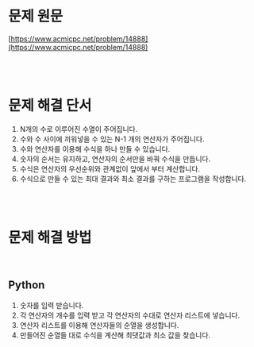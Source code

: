 # 문제 원문

[https://www.acmicpc.net/problem/14888](https://www.acmicpc.net/problem/14888)

<br><br>

# 문제 해결 단서

1. N개의 수로 이루어진 수열이 주어집니다.
2. 수와 수 사이에 끼워넣을 수 있는 N-1 개의 연산자가 주어집니다.
3. 수와 연산자를 이용해 수식을 하나 만들 수 있습니다.
4. 숫자의 순서는 유지하고, 연산자의 순서만을 바꿔 수식을 만듭니다.
5. 수식은 연산자의 우선순위와 관계없이 앞에서 부터 계산합니다.
6. 수식으로 만들 수 있는 최대 결과와 최소 결과를 구하는 프로그램을 작성합니다.

<br><br>

# 문제 해결 방법

<br>

## Python

1. 숫자를 입력 받습니다.
2. 각 연산자의 개수를 입력 받고 각 연산자의 수대로 연산자 리스트에 넣습니다.
3. 연산자 리스트를 이용해 연산자들의 순열을 생성합니다.
4. 만들어진 순열들 대로 수식을 계산해 최댓값과 최소 값을 찾습니다.
